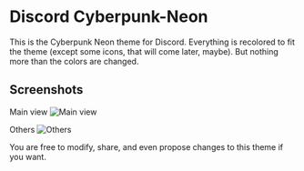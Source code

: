 # Discord Cyberpunk-Neon

This is the Cyberpunk Neon theme for Discord. Everything is recolored to fit the theme (except some icons, that will come later, maybe). But nothing more than the colors are changed.

## Screenshots 

Main view
![Main view](https://raw.githubusercontent.com/Roboron3042/Cyberpunk-Neon/master/CSS/discord/screenshots/discord-main.png)

Others
![Others](https://raw.githubusercontent.com/Roboron3042/Cyberpunk-Neon/master/CSS/discord/screenshots/discord-popurri.png)

You are free to modify, share, and even propose changes to this theme if you want.
